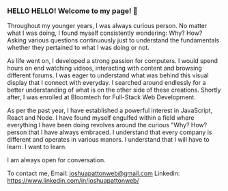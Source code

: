 ### HELLO HELLO! Welcome to my page! 👋
Throughout my younger years, I was always curious person. No matter what I was doing, I found myself consistently wondering: Why? How? Asking various questions continuously just to understand the fundamentals whether they pertained to what I was doing or not.

As life went on, I developed a strong passion for computers. I would spend hours on end watching videos, interacting with content and browsing different forums. I was eager to understand what was behind this visual display that I connect with everyday. I searched around endlessly for a better understanding of what is on the other side of these creations. Shortly after, I was enrolled at Bloomtech for Full-Stack Web Development.

As per the past year, I have established a powerful interest in JavaScript, React and Node. I have found myself engulfed within a field where everything I have been doing revolves around the curious "Why? How? person that I have always embraced. I understand that every company is different and operates in various manors. I understand that I will have to learn. I want to learn.

I am always open for conversation.

To contact me,
Email: joshuapattonweb@gmail.com
Linkedin: https://www.linkedin.com/in/joshuapattonweb/

<!--
**JoshuaPattonWeb/JoshuaPattonWeb** is a ✨ _special_ ✨ repository because its `README.md` (this file) appears on your GitHub profile.

Here are some ideas to get you started:

- 🔭 I’m currently working on ...
- 🌱 I’m currently learning ...
- 👯 I’m looking to collaborate on ...
- 🤔 I’m looking for help with ...
- 💬 Ask me about ...
- 📫 How to reach me: ...
- 😄 Pronouns: ...
- ⚡ Fun fact: ...
-->
